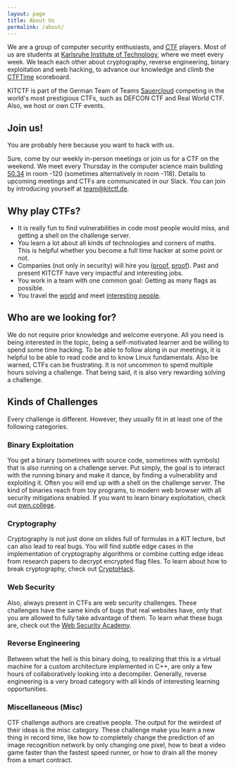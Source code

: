 ```yaml
---
layout: page
title: About Us
permalink: /about/
---
```


We are a group of computer security enthusiasts, and [CTF](https://ctftime.org/ctf-wtf/) players. Most of us are students at [Karlsruhe Institute of Technology](https://www.kit.edu/english), where we meet every week. We teach each other about cryptography, reverse engineering, binary exploitation and web hacking, to advance our knowledge and climb the [CTFTime](https://ctftime.org/) scoreboard.

KITCTF is part of the German Team of Teams [Sauercloud](https://ctftime.org/team/54748/) competing in the world's most prestigious CTFs, such as DEFCON CTF and Real World CTF. Also, we host or own CTF events.

## Join us!

You are probably here because you want to hack with us.

Sure, come by our weekly in-person meetings or join us for a CTF on the weekend. We meet every Thursday in the computer science main building [50.34](https://www.kit.edu/campusplan/) in room -120 (sometimes alternatively in room -118). Details to upcoming meetings and CTFs are communicated in our Slack. You can join by introducing yourself at [team@kitctf.de](mailto:team@kitctf.de).

## Why play CTFs?

- It is really fun to find vulnerabilities in code most people would miss, and getting a shell on the challenge server.
- You learn a lot about all kinds of technologies and corners of maths. This is helpful whether you become a full time hacker at some point or not.
- Companies (not only in security) will hire you ([proof](http://www.reddit.com/r/netsec/comments/202bsf/hey_guys_we_run_five_infosec_consulting_companies/cfz5pg1), [proof](https://trailofbits.github.io/ctf/)). Past and present KITCTF have very impactful and interesting jobs.
- You work in a team with one common goal: Getting as many flags as possible.
- You travel the [world](https://twitter.com/KITCTF/status/1557835078415179777) and meet [interesting people](https://twitter.com/5aelo/status/1557876886616698880).

## Who are we looking for?

We do not require prior knowledge and welcome everyone. All you need is being interested in the topic, being a self-motivated learner and be willing to spend some time hacking. To be able to follow along in our meetings, it is helpful to be able to read code and to know Linux fundamentals. Also be warned, CTFs can be frustrating. It is not uncommon to spend multiple hours solving a challenge. That being said, it is also very rewarding solving a challenge.

## Kinds of Challenges

Every challenge is different. However, they usually fit in at least one of the following categories. 

### Binary Exploitation

You get a binary (sometimes with source code, sometimes with symbols) that is also running on a challenge server. Put simply, the goal is to interact with the running binary and make it dance, by finding a vulnerability and exploiting it. Often you will end up with a shell on the challenge server. The kind of binaries reach from toy programs, to modern web browser with all security mitigations enabled. If you want to learn binary exploitation, check out [pwn.college](https://pwn.college/).

### Cryptography

Cryptography is not just done on slides full of formulas in a KIT lecture, but can also lead to real bugs. You will find subtle edge cases in the implementation of cryptography algorithms or combine cutting edge ideas from research papers to decrypt encrypted flag files. To learn about how to break cryptography, check out [CryptoHack](https://cryptohack.org/).

### Web Security

Also, always present in CTFs are web security challenges. These challenges have the same kinds of bugs that real websites have, only that you are allowed to fully take advantage of them. To learn what these bugs are, check out the [Web Security Academy](https://portswigger.net/web-security).

### Reverse Engineering

Between what the hell is this binary doing, to realizing that this is a virtual machine for a custom architecture implemented in C++, are only a few hours of collaboratively looking into a decompiler. Generally, reverse engineering is a very broad category with all kinds of interesting learning opportunities.

### Miscellaneous (Misc)

CTF challenge authors are creative people. The output for the weirdest of their ideas is the misc category. These challenge make you learn a new thing in record time, like how to completely change the prediction of an image recognition network by only changing one pixel, how to beat a video game faster than the fastest speed runner, or how to drain all the money from a smart contract.
